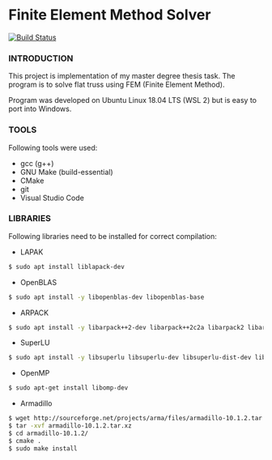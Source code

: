 # Finite Element Method Solver

[![Build Status](https://travis-ci.org/joemccann/dillinger.svg?branch=master)](https://travis-ci.org/joemccann/dillinger)

### INTRODUCTION
This project is implementation of my master degree thesis task. The program is to solve flat truss using FEM (Finite Element Method).

Program was developed on Ubuntu Linux 18.04 LTS (WSL 2) but is easy to port into Windows.

### TOOLS
Following tools were used:
  - gcc (g++)
  - GNU Make (build-essential)
  - CMake
  - git
  - Visual Studio Code

### LIBRARIES

Following libraries need to be installed for correct compilation:
- LAPAK
```sh
$ sudo apt install liblapack-dev
```
- OpenBLAS
```sh
$ sudo apt install -y libopenblas-dev libopenblas-base
```
- ARPACK
```sh
$ sudo apt install -y libarpack++2-dev libarpack++2c2a libarpack2 libarpack2-dev
```
- SuperLU
```sh
$ sudo apt install -y libsuperlu libsuperlu-dev libsuperlu-dist-dev libsuperlu-dist5 libsuperlu5
```
- OpenMP
```sh
$ sudo apt-get install libomp-dev
```
- Armadillo
```sh
$ wget http://sourceforge.net/projects/arma/files/armadillo-10.1.2.tar.xz
$ tar -xvf armadillo-10.1.2.tar.xz
$ cd armadillo-10.1.2/
$ cmake .
$ sudo make install
```


